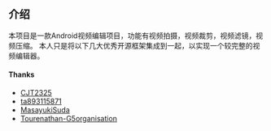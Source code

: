 ## 介绍
本项目是一款Android视频编辑项目，功能有视频拍摄，视频裁剪，视频滤镜，视频压缩。
本人只是将以下几大优秀开源框架集成到一起，以实现一个较完整的视频编辑器。


#### Thanks
  * [CJT2325](https://github.com/CJT2325/CameraView)
  * [ta893115871](https://github.com/ta893115871/VideoEdit)
  * [MasayukiSuda](https://github.com/MasayukiSuda/Mp4Composer-android)
  * [Tourenathan-G5organisation](https://github.com/Tourenathan-G5organisation/SiliCompressor)